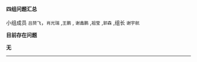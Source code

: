 #### 四组问题汇总 

小组成员 `吕赟飞`，`肖光瑞` ,`王鹏` , `谢鑫鹏` ,`祖莹` ,`郭森` ,组长 `谢宇航`

**目前存在问题**



**无**



************



